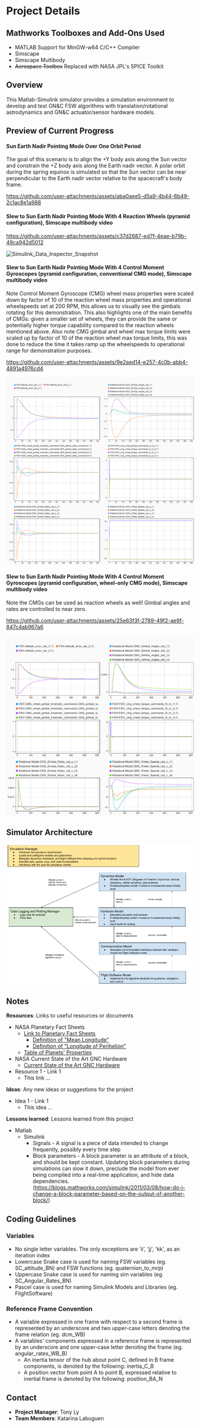 # Project Details

## Mathworks Toolboxes and Add-Ons Used
* MATLAB Support for MinGW-w64 C/C++ Compiler
* Simscape
* Simscape Multibody
* ~~Aerospace Toolbox~~ Replaced with NASA JPL's SPICE Toolkit

## Overview
This Matlab-Simulink simulator provides a simulation environment to develop and test GN&C FSW algorithms with translation/rotational astrodynamics and GN&C actuator/sensor hardware models. 

## Preview of Current Progress
#### Sun Earth Nadir Pointing Mode Over One Orbit Period
The goal of this scenario is to align the +Y body axis along the Sun vector and constrain the +Z body axis along the Earth nadir vector. A polar orbit during the spring equinox is simulated so that the Sun vector can be near perpendicular to the Earth nadir vector relative to the spacecraft's body frame.

https://github.com/user-attachments/assets/aba0aee5-d5a9-4b44-8b49-2c1ac8e1a988

#### Slew to Sun Earth Nadir Pointing Mode With 4 Reaction Wheels (pyramid configuration), Simscape multibody video

https://github.com/user-attachments/assets/c37d2687-ed7f-4eae-b79b-49ca942d5012

![Simulink_Data_Inspector_Snapshot](https://github.com/user-attachments/assets/e3c9b95a-5b88-4972-9128-f7dad3abb5c6)

#### Slew to Sun Earth Nadir Pointing Mode With 4 Control Moment Gyroscopes (pyramid configuration, conventional CMG mode), Simscape multibody video
Note Control Moment Gyroscope (CMG) wheel mass properties were scaled down by factor of 10 of the reaction wheel mass properties and operational wheelspeeds set at 200 RPM, this allows us to visually see the gimbals rotating for this demonstration. This also highlights one of the main benefits of CMGs: given a smaller set of wheels, they can provide the same or potentially higher torque capability compared to the reaction wheels mentioned above. Also note CMG gimbal and wheel max torque limits were scaled up by factor of 10 of the reaction wheel max torque limits, this was done to reduce the time it takes ramp up the wheelspeeds to operational range for demonstration purposes.

https://github.com/user-attachments/assets/9e2aed14-e257-4c0b-abb4-4891a4976cd4

![Simulink_Data_Inspector_Snapshot](/Plots_and_Videos/01_22_2025_SunNadir_4CMGs_Test/AttitudeError_CMGs_Time_Profile.png)

#### Slew to Sun Earth Nadir Pointing Mode With 4 Control Moment Gyroscopes (pyramid configuration, wheel-only CMG mode), Simscape multibody video
Note the CMGs can be used as reaction wheels as well! Gimbal angles and rates are controlled to near zero. 

https://github.com/user-attachments/assets/25e63f3f-2789-49f2-ae9f-847c4ab967a6

![Simulink_Data_Inspector_Snapshot](/Plots_and_Videos/01_23_2025_SunNadir_4CMGs_WheelOnlyMode_Test/AttitudeError_CMGs_Time_Profile.png)

## Simulator Architecture
![GNC Matlab Simulator](/Plots_and_Videos/GN&C_Simulator_Architecture.png)

## Notes

**Resources**: Links to useful resources or documents
* NASA Planetary Fact Sheets
  * [Link to Planetary Fact Sheets](https://nssdc.gsfc.nasa.gov/planetary/planetfact.html)
    * [Definition of "Mean Longitude"](https://space.stackexchange.com/questions/8813/what-is-the-difference-between-mean-anomaly-and-mean-longitude)
    * [Definition of "Longitude of Perihelion"](https://astronomy.stackexchange.com/questions/11477/what-is-exactly-the-longitude-of-the-perigee)
  * [Table of Planets' Properties](https://nssdc.gsfc.nasa.gov/planetary/factsheet/)
* NASA Current State of the Art GNC Hardware
  * [Current State of the Art GNC Hardware](https://www.nasa.gov/smallsat-institute/sst-soa/guidance-navigation-and-control/#5.2)
* Resource 1 - Link 1 
  * This link ...
  
**Ideas**: Any new ideas or suggestions for the project
* Idea 1 - Link 1 
  * This idea ...
 
 **Lessons learned**: Lessons learned from this project
* Matlab
  * Simulink
    * Signals - A signal is a piece of data intended to change frequently, possibly every time step
    * Block parameters - A block parameter is an attribute of a block, and should be kept constant. Updating block parameters during simulations can slow it down, preclude the model from ever being compiled into a real-time application, and hide data dependencies. (https://blogs.mathworks.com/simulink/2011/03/08/how-do-i-change-a-block-parameter-based-on-the-output-of-another-block/)

## Coding Guidelines
### Variables
* No single letter variables. The only exceptions are ‘ii’, 'jj', 'kk', as an iteration index
* Lowercase Snake case is used for naming FSW variables (eg. SC_attitude_BN) and FSW functions (eg. quaternion_to_mrp)
* Uppercase Snake case is used for naming sim variables (eg. SC_Angular_Rates_BN)
* Pascel case is used for naming Simulink Models and Libraries (eg. FlightSoftware)
### Reference Frame Convention
* A variable expressed in one frame with respect to a second frame is represented by an underscore and two upper-case letters denoting the frame relation (eg. dcm_WB)
* A variables' components expressed in a reference frame is represented by an underscore and one upper-case letter denoting the frame (eg. angular_rates_WB_B)
  * An inertia tensor of the hub about point C, defined in B frame components, is denoted by the following: inertia_C_B
  * A position vector from point A to point B, expressed relative to inertial frame is denoted by the following: position_BA_N


## Contact

- **Project Manager**: Tony Ly
- **Team Members**: Katarina Labuguen
